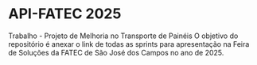 # API-FATEC 2025
Trabalho - Projeto de Melhoria no Transporte de Painéis
O objetivo do repositório é anexar o link de todas as sprints para apresentação na Feira de Soluções da FATEC de São José dos Campos no ano de 2025.
